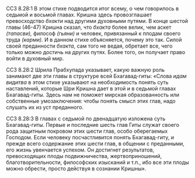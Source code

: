 ССЗ 8.28:1	В этом стихе подводится итог всему, о чем говорилось в седьмой и восьмой главах. Кришна здесь провозглашает превосходство _бхакти_ над другими духовными путями. В конце шестой главы (46-47) Кришна сказал, что _бхакта_ более велик, чем аскет _(тапасви),_ философ _(гьяни)_ и человек, привязанный к плодам своего труда _(карми)._ И в данном стихе объясняется, почему это так. Силой своей преданности _бхакта_, сам того не ведая, обретает все, чего только можно достичь на других путях. Более того, он получает право войти в духовный мир.

ССЗ 8.28:2	Шрила Прабхупада указывает, какую важную роль занимают две эти главы в структуре всей Бхагавад-гиты: «Слова _идам видитва_ в этом стихе указывают на необходимость понять суть наставлений, которые Шри Кришна дает в этой и в седьмой главах Бхагавад-гиты. Здесь нам не поможет мирская образованность или собственные умозаключения: чтобы понять смысл этих глав, надо слушать их из уст преданного.

ССЗ 8.28:3	В главах с седьмой по двенадцатую изложена суть Бхагавад-гиты. Первые и последние шесть глав Гиты служат своего рода защитным покровом этих шести глав, особо оберегаемых Господом. Если человеку посчастливится понять Бхагавад-гиту, и прежде всего содержание этих шести глав, в общении с преданными, его жизнь увенчается успехом. Он достигнет результатов, превосходящих плоды подвижничества, жертвоприношений, благотворительности, философских изысканий и т.п., ибо все эти плоды можно обрести, просто действуя в сознании Кришны».